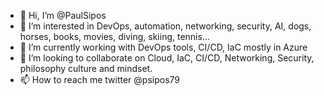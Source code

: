 - 👋 Hi, I’m @PaulSipos
- 👀 I’m interested in DevOps, automation, networking, security, AI, dogs, horses, books, movies, diving, skiing, tennis... 
- 🌱 I’m currently working with DevOps tools, CI/CD, IaC mostly in Azure
- 💞️ I’m looking to collaborate on Cloud, IaC, CI/CD, Networking, Security, philosophy culture and mindset.
- 📫 How to reach me twitter @psipos79

<!---
PaulSipos/PaulSipos is a ✨ special ✨ repository because its `README.md` (this file) appears on your GitHub profile.
You can click the Preview link to take a look at your changes.
--->
